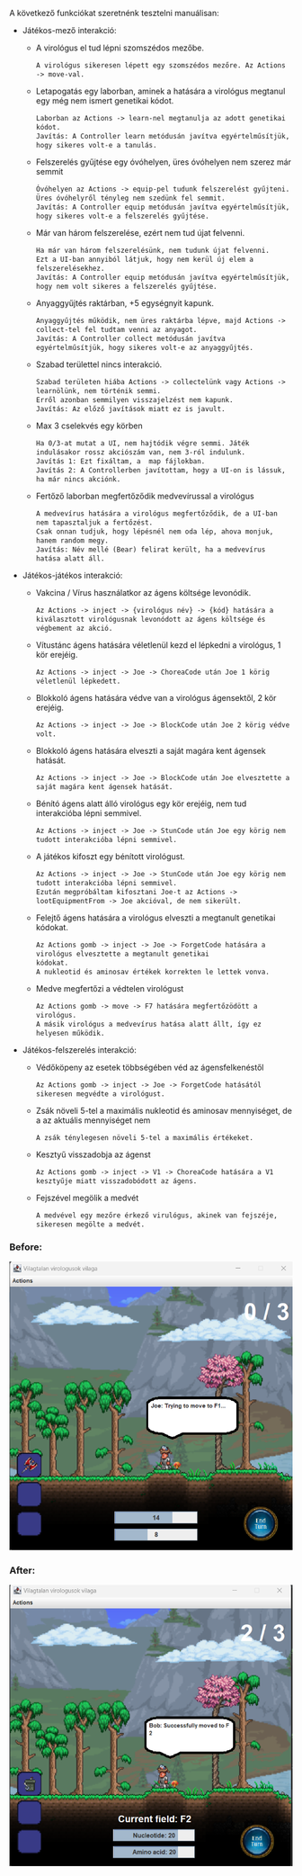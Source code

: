 A következő funkciókat szeretnénk tesztelni manuálisan:

- Játékos-mező interakció:
    - A virológus el tud lépni szomszédos mezőbe.

          A virológus sikeresen lépett egy szomszédos mezőre. Az Actions -> move-val.
    - Letapogatás egy laborban, aminek a hatására a virológus megtanul egy még nem ismert genetikai kódot.

          Laborban az Actions -> learn-nel megtanulja az adott genetikai kódot.
          Javítás: A Controller learn metódusán javítva egyértelműsítjük, hogy sikeres volt-e a tanulás.
    - Felszerelés gyűjtése egy óvóhelyen, üres óvóhelyen nem szerez már semmit

          Óvóhelyen az Actions -> equip-pel tudunk felszerelést gyűjteni.
          Üres óvóhelyről tényleg nem szedünk fel semmit.
          Javítás: A Controller equip metódusán javítva egyértelműsítjük, hogy sikeres volt-e a felszerelés gyűjtése. 
    - Már van három felszerelése, ezért nem tud újat felvenni.

          Ha már van három felszerelésünk, nem tudunk újat felvenni.
          Ezt a UI-ban annyiból látjuk, hogy nem kerül új elem a felszerelésekhez.
          Javítás: A Controller equip metódusán javítva egyértelműsítjük, hogy nem volt sikeres a felszerelés gyűjtése.
    - Anyaggyűjtés raktárban, +5 egységnyit kapunk.

          Anyaggyűjtés működik, nem üres raktárba lépve, majd Actions -> collect-tel fel tudtam venni az anyagot.
          Javítás: A Controller collect metódusán javítva egyértelműsítjük, hogy sikeres volt-e az anyaggyűjtés.
    - Szabad területtel nincs interakció.

          Szabad területen hiába Actions -> collectelünk vagy Actions -> learnölünk, nem történik semmi.
          Erről azonban semmilyen visszajelzést nem kapunk.
          Javítás: Az előző javítások miatt ez is javult.
    - Max 3 cselekvés egy körben

          Ha 0/3-at mutat a UI, nem hajtódik végre semmi. Játék indulásakor rossz akciószám van, nem 3-ról indulunk.
          Javítás 1: Ezt fixáltam, a  map fájlokban.
          Javítás 2: A Controllerben javítottam, hogy a UI-on is lássuk, ha már nincs akciónk.
    - Fertőző laborban megfertőződik medvevírussal a virológus

          A medvevírus hatására a virológus megfertőződik, de a UI-ban nem tapasztaljuk a fertőzést.
          Csak onnan tudjuk, hogy lépésnél nem oda lép, ahova monjuk, hanem random megy.
          Javítás: Név mellé (Bear) felirat került, ha a medvevírus hatása alatt áll.

- Játékos-játékos interakció:
    - Vakcina / Vírus használatkor az ágens költsége levonódik.

          Az Actions -> inject -> {virológus név} -> {kód} hatására a kiválasztott virológusnak levonódott az ágens költsége és végbement az akció.
    - Vítustánc ágens hatására véletlenül kezd el lépkedni a virológus, 1 kör erejéig.

          Az Actions -> inject -> Joe -> ChoreaCode után Joe 1 körig véletlenül lépkedett.  
    - Blokkoló ágens hatására védve van a virológus ágensektől, 2 kör erejéig.

          Az Actions -> inject -> Joe -> BlockCode után Joe 2 körig védve volt. 
    - Blokkoló ágens hatására elveszti a saját magára kent ágensek hatását.

          Az Actions -> inject -> Joe -> BlockCode után Joe elvesztette a saját magára kent ágensek hatását.
    - Bénító ágens alatt álló virológus egy kör erejéig, nem tud interakcióba lépni semmivel.

          Az Actions -> inject -> Joe -> StunCode után Joe egy körig nem tudott interakcióba lépni semmivel.
    - A játékos kifoszt egy bénított virológust.

          Az Actions -> inject -> Joe -> StunCode után Joe egy körig nem tudott interakcióba lépni semmivel.
          Ezután megpróbáltam kifosztani Joe-t az Actions -> lootEquipmentFrom -> Joe akcióval, de nem sikerült.
    - Felejtő ágens hatására a virológus elveszti a megtanult genetikai kódokat.

          Az Actions gomb -> inject -> Joe -> ForgetCode hatására a virológus elvesztette a megtanult genetikai
          kódokat.
          A nukleotid és aminosav értékek korrekten le lettek vonva.
    - Medve megfertőzi a védtelen virológust

          Az Actions gomb -> move -> F7 hatására megfertőzödött a virológus.
          A másik virológus a medvevírus hatása alatt állt, így ez helyesen működik.
- Játékos-felszerelés interakció:
    - Védőköpeny az esetek többségében véd az ágensfelkenéstől

          Az Actions gomb -> inject -> Joe -> ForgetCode hatásától sikeresen megvédte a virológust.
    - Zsák növeli 5-tel a maximális nukleotid és aminosav mennyiséget, de a az aktuális mennyiséget nem

          A zsák ténylegesen növeli 5-tel a maximális értékeket.
    - Kesztyű visszadobja az ágenst

          Az Actions gomb -> inject -> V1 -> ChoreaCode hatására a V1 kesztyűje miatt visszadobódott az ágens.

    - Fejszével megölik a medvét

          A medvével egy mezőre érkező virulógus, akinek van fejszéje, sikeresen megölte a medvét.

### Before:
  ![before](pics/before.png)

### After:
  ![after](pics/after.png)